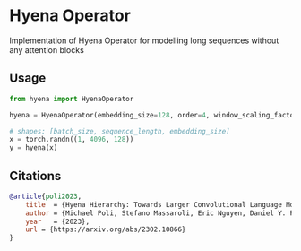# Hyena Operator
Implementation of Hyena Operator for modelling long sequences without any attention blocks

## Usage
```python
from hyena import HyenaOperator

hyena = HyenaOperator(embedding_size=128, order=4, window_scaling_factor=0.1, window_bias=0.1, causal = True)

# shapes: [batch_size, sequence_length, embedding_size]
x = torch.randn((1, 4096, 128))
y = hyena(x)
```
## Citations
```bibtex
@article{poli2023,
    title  = {Hyena Hierarchy: Towards Larger Convolutional Language Models},
    author = {Michael Poli, Stefano Massaroli, Eric Nguyen, Daniel Y. Fu, Tri Dao, Stephen Baccus, Yoshua Bengio, Stefano Ermon and Christopher Ré},
    year   = {2023},
    url = {https://arxiv.org/abs/2302.10866}
}
```
